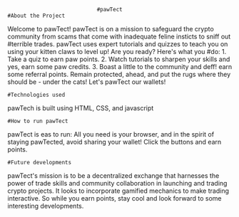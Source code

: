                                 #pawTect
    #About the Project  
Welcome to pawTect!
pawTect is on a mission to safeguard the crypto community from scams that come with
inadequate feline insticts to sniff out #terrible trades. pawTect uses expert tutorials and quizzes to teach you on using your kitten claws to level up! Are you ready?
Here's what you #do:
        1. Take a quiz to earn paw points.
        2. Watch tutorials to sharpen your skills and yes, earn some paw credits.
        3. Boast a little to the community and deff! earn some referral points.
Remain protected, ahead, and put the rugs where they should be - under the cats! 
Let's pawTect our wallets!

    #Technologies used
pawTech is built using HTML, CSS, and javascript

    #How to run pawTect
pawTect is eas to run: All you need is your browser, and in the spirit of staying pawTected,
avoid sharing your wallet!
Click the buttons and earn points.

    #Future developments
pawTect's mission is to be a decentralized exchange that harnesses the power of trade skills and community collaboration in launching and trading crypto projects. It looks to incorporate gamified mechanics to make trading interactive. So while you earn points, stay cool and look forward to some interesting developments.
